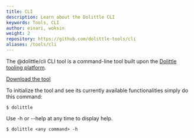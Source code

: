 ```yaml
---
title: CLI
description: Learn about the Dolittle CLI
keywords: Tools, CLI 
author: einari, woksin
weight: 2
repository: https://github.com/dolittle-tools/cli
aliases: /tools/cli
---
```


The @dolittle/cli CLI tool is a command-line tool built upon the [Dolittle tooling platform](https://github.com/dolittle-tools/common).

[Download the tool](installing)

To initialize the tool and see its currently available functionalities simply do this command:
```shell
$ dolittle
```

Use -h or --help at any time to display help.
```shell
$ dolittle <any command> -h
```